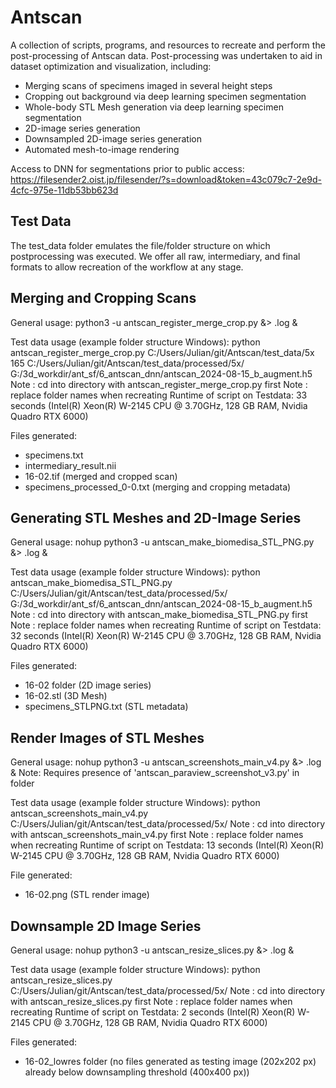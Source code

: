 # Antscan
A collection of scripts, programs, and resources to recreate and perform the post-processing of Antscan data.
Post-processing was undertaken to aid in dataset optimization and visualization, including:
- Merging scans of specimens imaged in several height steps
- Cropping out background via deep learning specimen segmentation
- Whole-body STL Mesh generation via deep learning specimen segmentation
- 2D-image series generation
- Downsampled 2D-image series generation
- Automated mesh-to-image rendering

Access to DNN for segmentations prior to public access:
https://filesender2.oist.jp/filesender/?s=download&token=43c079c7-2e9d-4cfc-975e-11db53bb623d

## Test Data
The test_data folder emulates the file/folder structure on which postprocessing was executed.
We offer all raw, intermediary, and final formats to allow recreation of the workflow at any stage.

## Merging and Cropping Scans
General usage:
python3 -u antscan_register_merge_crop.py <path-to-scan-folder> <z-shift> <path-to-processed-folder> <path-to-dnn> <path-to-biomedisa> &> <log-filename>.log &

Test data usage (example folder structure Windows):
python antscan_register_merge_crop.py C:/Users/Julian/git/Antscan/test_data/5x 165 C:/Users/Julian/git/Antscan/test_data/processed/5x/ G:/3d_workdir/ant_sf/6_antscan_dnn/antscan_2024-08-15_b_augment.h5
Note : cd into directory with antscan_register_merge_crop.py first
Note : replace folder names when recreating
Runtime of script on Testdata: 33 seconds (Intel(R) Xeon(R) W-2145 CPU @ 3.70GHz, 128 GB RAM, Nvidia Quadro RTX 6000)

Files generated:
- specimens.txt
- intermediary_result.nii
- 16-02.tif (merged and cropped scan)
- specimens_processed_0-0.txt (merging and cropping metadata)

## Generating STL Meshes and 2D-Image Series
General usage:
nohup python3 -u antscan_make_biomedisa_STL_PNG.py <path-to-processed-folder> &> <log-filename>.log &

Test data usage (example folder structure Windows):
python antscan_make_biomedisa_STL_PNG.py C:/Users/Julian/git/Antscan/test_data/processed/5x/ G:/3d_workdir/ant_sf/6_antscan_dnn/antscan_2024-08-15_b_augment.h5 
Note : cd into directory with antscan_make_biomedisa_STL_PNG.py first
Note : replace folder names when recreating
Runtime of script on Testdata: 32 seconds (Intel(R) Xeon(R) W-2145 CPU @ 3.70GHz, 128 GB RAM, Nvidia Quadro RTX 6000)

Files generated:
- 16-02 folder (2D image series)
- 16-02.stl (3D Mesh)
- specimens_STLPNG.txt (STL metadata)

## Render Images of STL Meshes 
General usage:
nohup python3 -u antscan_screenshots_main_v4.py <path-to-processed-folder> &> <log-filename>.log &
Note: Requires presence of 'antscan_paraview_screenshot_v3.py' in folder

Test data usage (example folder structure Windows):
python antscan_screenshots_main_v4.py C:/Users/Julian/git/Antscan/test_data/processed/5x/
Note : cd into directory with antscan_screenshots_main_v4.py first
Note : replace folder names when recreating
Runtime of script on Testdata: 13 seconds (Intel(R) Xeon(R) W-2145 CPU @ 3.70GHz, 128 GB RAM, Nvidia Quadro RTX 6000)

File generated:
- 16-02.png (STL render image)

## Downsample 2D Image Series
General usage:
nohup python3 -u antscan_resize_slices.py &> <log-filename>.log &

Test data usage (example folder structure Windows):
python antscan_resize_slices.py C:/Users/Julian/git/Antscan/test_data/processed/5x/
Note : cd into directory with antscan_resize_slices.py first
Note : replace folder names when recreating
Runtime of script on Testdata: 2 seconds (Intel(R) Xeon(R) W-2145 CPU @ 3.70GHz, 128 GB RAM, Nvidia Quadro RTX 6000)

Files generated:
- 16-02_lowres folder (no files generated as testing image (202x202 px) already below downsampling threshold (400x400 px))

